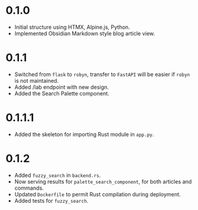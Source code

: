 # 0.1.0

- Initial structure using HTMX, Alpine.js, Python.
- Implemented Obsidian Markdown style blog article view.

# 0.1.1

- Switched from `flask` to `robyn`, transfer to `FastAPI` will be easier if `robyn` is not maintained.
- Added /lab endpoint with new design.
- Added the Search Palette component.

# 0.1.1.1

- Added the skeleton for importing Rust module in `app.py`.

# 0.1.2

- Added `fuzzy_search` in `backend.rs`.
- Now serving results for `palette_search_component`, for both articles and commands.
- Updated `Dockerfile` to permit Rust compilation during deployment.
- Added tests for `fuzzy_search`.

